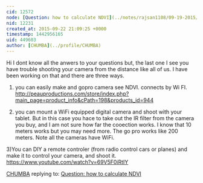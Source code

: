 ```yaml
---
cid: 12572
node: [Question: how to calculate NDVI](../notes/rajsan1108/09-19-2015/question-how-to-calculate-ndvi)
nid: 12231
created_at: 2015-09-22 21:09:25 +0000
timestamp: 1442956165
uid: 449603
author: [CHUMBA](../profile/CHUMBA)
---
```


Hi I dont know all the anwers to your questions but, the last one I see you have trouble shooting your camera from the distance like all of us. I have been working on that and there are three ways.
1) you can easily make and gopro camera see NDVI. connects by Wi FI.
http://peauproductions.com/store/index.php?main_page=product_info&cPath=198&products_id=944

2) you can mount a WiFi equipped digital camera and shoot with your tablet. But in this case you hace to take out the IR filter from the camera you buy, and I am not sure how far the cooection works. I know that 10 meters works but you may need more. The go pro works like 200 meters. Note all the cameras have WiFi.

3)You can DIY a remote controler (from radio control cars or planes) and make it to control your camera, and shoot it. 
https://www.youtube.com/watch?v=69V5F0iRtIY


[CHUMBA](../profile/CHUMBA) replying to: [Question: how to calculate NDVI](../notes/rajsan1108/09-19-2015/question-how-to-calculate-ndvi)

